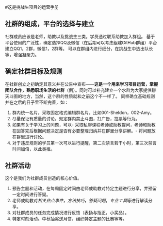 #这是挑战生项目的运营手册
## 社群的组成，平台的选择与建立
社群成员应该是老师，助教以及挑战生三类。学员通过联系助教加入群组。
基于平台使用的广泛性，确定选择QQ及微信（在后期可以考虑组建GitHub群组）平台建立QQ1，2群，微信1，2群等。
可以在群组内进行细分，在挑战生中选出队长等，增强凝聚力。

## 确定社群目标及规则
在社群创立之初确定其意义并在公告中宣布——**这是一个用来学习项目运营，掌握团队合作，熟悉职场生活的社群**（例）。同时可以补充建立一个水群为大家提供聊天斗图的地方，当然，这个群的性质就和之前这个不一样了。
同样确立基础规则并在之后的日子里不断完善，如：
1. 群内统一名片，采取固定格式编辑群名片。比如001-Sheldon，002-Amy。
2. 尽量保证有质量的讨论，规定群内禁止斗图，打广告，拉票等行为。
3. 如果有关于学习上的问题，可以- 采取私聊课程老师或助教提问，老师和助教在回答完后根据问题决定是否有必要整理归纳并在群里分享讲解。- 将问题放在群里进行讨论。
4. 对于违反规则的学员第一次可以进行提醒，第二次禁言若干小时，第三次禁言时间加倍，以此类推。

## 社群活动
这个是我们为社群成员创造的核心价值。
1. 预告主题和活动，在每周固定时间由老师或助教对特定主题进行分享，并预留一定时间进行答疑。
2. 老师或助教对*相关热点事件*，*方法技巧*，*答疑问题*，*专业工具*等进行解读分享。
3. 对社群成员的任务完成情况进行反馈（表扬与指正，小奖品）。
4. 特定时刻活动。中秋抽奖送月饼，组织特定主题的比赛等等。
